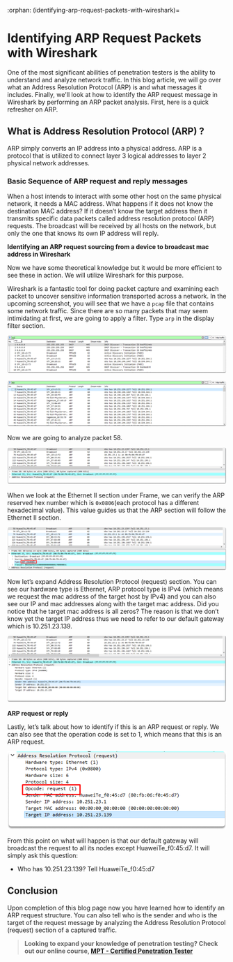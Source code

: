 :orphan:
(identifying-arp-request-packets-with-wireshark)=

# Identifying ARP Request Packets with Wireshark

One of the most significant abilities of penetration testers is the ability to understand and analyze network traffic. In this blog article, we will go over what an Address Resolution Protocol (ARP) is and what messages it includes. Finally, we'll look at how to identify the ARP request message in Wireshark by performing an ARP packet analysis. First, here is a quick refresher on ARP.

## What is Address Resolution Protocol (ARP) ?

ARP simply converts an IP address into a physical address. ARP is a protocol that is utilized to connect layer 3 logical addresses to layer 2 physical network addresses.

### Basic Sequence of ARP request and reply messages

When a host intends to interact with some other host on the same physical network, it needs a MAC address. What happens if it does not know the destination MAC address? If it doesn’t know the target address then it transmits specific data packets called address resolution protocol (ARP) requests. The broadcast will be received by all hosts on the network, but only the one that knows its own IP address will reply.

**Identifying an ARP request sourcing from a device to broadcast mac address in Wireshark**

Now we have some theoretical knowledge but it would be more efficient to see these in action. We will utilize Wireshark for this purpose.

Wireshark is a fantastic tool for doing packet capture and examining each packet to uncover sensitive information transported across a network.
In the upcoming screenshot, you will see that we have a `pcap` file that contains some network traffic. Since there are so many packets that may seem intimidating at first, we are going to apply a filter. Type `arp` in the display filter section.

![alt img](images/arp-wireshark-14.png)

![alt img](images/arp-wireshark-15.png)

Now we are going to analyze packet 58.

![alt img](images/arp-wireshark-16.png)

When we look at the Ethernet II section under Frame, we can verify the ARP reserved hex number which is `0x0806`(each protocol has a different hexadecimal value). This value guides us that the ARP section will follow the Ethernet II section.

![alt img](images/arp-wireshark-17.png)

Now let’s expand Address Resolution Protocol (request) section. You can see our hardware type is Ethernet, ARP protocol type is IPv4 (which means we request the mac address of the target host by IPv4) and you can also see our IP and mac addresses along with the target mac address. Did you notice that he target mac address is all zeros? The reason is that we don’t know yet the target IP address thus we need to refer to our default gateway which is 10.251.23.139.

![alt img](images/arp-wireshark-18.png)

**ARP request or reply**

Lastly, let’s talk about how to identify if this is an ARP request or reply. We can also see that the operation code is set to 1, which means that this is an ARP request.

![alt img](images/arp-wireshark-19.png)

From this point on what will happen is that our default gateway will broadcast the request to all its nodes except HuaweiTe_f0:45:d7. It will simply ask this question:

- Who has 10.251.23.139? Tell HuaweiTe_f0:45:d7

## Conclusion

Upon completion of this blog page now you have learned how to identify an ARP request structure. You can also tell who is the sender and who is the target of the request message by analyzing the Address Resolution Protocol (request) section of a captured traffic.

> **Looking to expand your knowledge of penetration testing? Check out our online course, [MPT - Certified Penetration Tester](https://www.mosse-institute.com/certifications/mpt-certified-penetration-tester.html)**
